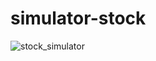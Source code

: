 # simulator-stock
![stock_simulator](https://github.com/silenttomcat/simulator-stock/tree/master/image/stock_simulator.png)

